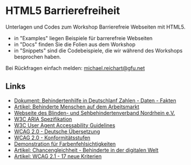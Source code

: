 # HTML5 Barrierefreiheit

Unterlagen und Codes zum Workshop Barrierefreie Webseiten mit HTML5.

- in "Examples" liegen Beispiele für barrerefreie Webseiten
- in "Docs" finden Sie die Folien aus dem Workshop
- in "Snippets" sind die Codebeispiele, die wir während des Workshops besprochen haben.

Bei Rückfragen einfach melden: michael.reichart@gfu.net

## Links

- [Dokument: Behindertenhilfe in Deutschlanf Zahlen - Daten - Fakten](https://www.bgw-online.de/SharedDocs/Downloads/DE/Medientypen/Wissenschaft-Forschung/BGW55-83-140-Trendbericht-Behindertenhilfe.pdf?__blob=publicationFile)
- [Artikel: Behinderte Menschen auf dem Arbeitsmarkt](https://www.berliner-zeitung.de/wirtschaft/--23288526)
- [Webseite des Blinden- und Sehbehindertenverband Nordrhein e.V.](https://www.bsv-nordrhein.de/)
- [W3C ARIA Spezifikation](https://www.w3.org/TR/html-aria/)
- [W3C User Agent Accessability Guidelines](https://www.w3.org/TR/UAAG10/)
- [WCAG 2.0 - Deutsche Übersetzung](https://www.einfach-fuer-alle.de/wcag2.0/uebersetzungen/Understanding-WCAG-2.0/conformance/)
- [WCAG 2.0 - Konformitätsstufen](https://www.zweiterblick.at/index.php?site=konformitaetsstufen)
- [Demonstration für Farbenfehlsichtigkeiten](https://www.toptal.com/designers/colorfilter)
- [Artikel: Chancengleichheit - Behinderte in der digitalen Welt](https://www.heise.de/ct/artikel/Chancengleichheit-288680.html)
- [Artikel: WCAG 2.1 - 17 neue Kriterien](https://www.hellbusch.de/neuer-webstandard-fuer-digitale-barrierefreiheit-die-wcag-2-1-ergaenzt-die-wcag-2-0-um-17-neue-erfolgskriterien/)